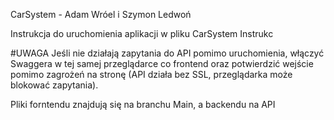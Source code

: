 CarSystem - Adam Wróel i Szymon Ledwoń

Instrukcja do uruchomienia aplikacji w pliku CarSystem Instrukc

#UWAGA
Jeśli nie działają zapytania do API pomimo uruchomienia, włączyć Swaggera w tej samej przeglądarce co frontend oraz potwierdzić wejście pomimo zagrożeń na stronę (API działa bez SSL, przeglądarka może blokować zapytania).

Pliki forntendu znajdują się na branchu Main, a backendu na API
